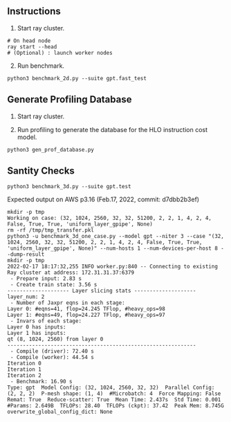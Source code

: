 ## Instructions

1. Start ray cluster.
```
# On head node
ray start --head
# (Optional) : launch worker nodes
```

2. Run benchmark.
```
python3 benchmark_2d.py --suite gpt.fast_test
```

## Generate Profiling Database
1. Start ray cluster.

2. Run profiling to generate the database for the HLO instruction cost model.
```
python3 gen_prof_database.py
```


## Santity Checks

```
python3 benchmark_3d.py --suite gpt.test
```

Expected output on AWS p3.16 (Feb.17, 2022, commit: d7dbb2b3ef)
```
mkdir -p tmp
Working on case: (32, 1024, 2560, 32, 32, 51200, 2, 2, 1, 4, 2, 4, False, True, True, 'uniform_layer_gpipe', None)
rm -rf /tmp/tmp_transfer.pkl
python3 -u benchmark_3d_one_case.py --model gpt --niter 3 --case "(32, 1024, 2560, 32, 32, 51200, 2, 2, 1, 4, 2, 4, False, True, True, 'uniform_layer_gpipe', None)" --num-hosts 1 --num-devices-per-host 8 --dump-result
mkdir -p tmp
2022-02-17 18:17:32,255 INFO worker.py:840 -- Connecting to existing Ray cluster at address: 172.31.31.37:6379
 - Prepare input: 2.83 s
 - Create train state: 3.56 s
-------------------- Layer slicing stats --------------------
layer_num: 2
 - Number of Jaxpr eqns in each stage:
Layer 0: #eqns=41, flop=24.245 TFlop, #heavy_ops=98
Layer 1: #eqns=49, flop=24.227 TFlop, #heavy_ops=97
 - Invars of each stage:
Layer 0 has inputs:
Layer 1 has inputs:
qt (8, 1024, 2560) from layer 0
-------------------------------------------------------------
 - Compile (driver): 72.40 s
 - Compile (worker): 44.54 s
Iteration 0
Iteration 1
Iteration 2
 - Benchmark: 16.90 s
Type: gpt  Model Config: (32, 1024, 2560, 32, 32)  Parallel Config: (2, 2, 2)  P-mesh shape: (1, 4)  #Microbatch: 4  Force Mapping: False  Remat: True  Reduce-scatter: True  Mean Time: 2.437s  Std Time: 0.001  #Params: 2.649B  TFLOPs: 28.40  TFLOPs (ckpt): 37.42  Peak Mem: 8.745G  overwrite_global_config_dict: None
```

